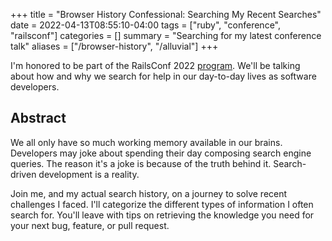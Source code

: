 +++
title = "Browser History Confessional: Searching My Recent Searches"
date = 2022-04-13T08:55:10-04:00
tags = ["ruby", "conference", "railsconf"]
categories = []
summary = "Searching for my latest conference talk"
aliases = ["/browser-history", "/alluvial"]
+++

I'm honored to be part of the RailsConf 2022 [program](https://railsconf.com/program/sessions#session-1262). We'll be talking about how and why we search for help in our day-to-day lives as software developers.

## Abstract

We all only have so much working memory available in our brains. Developers may joke about spending their day composing search engine queries. The reason it's a joke is because of the truth behind it. Search-driven development is a reality.

Join me, and my actual search history, on a journey to solve recent challenges I faced. I'll categorize the different types of information I often search for. You'll leave with tips on retrieving the knowledge you need for your next bug, feature, or pull request.
